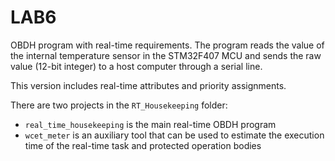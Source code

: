 # LAB6

OBDH program with real-time requirements. The program reads the value of the internal temperature sensor in the STM32F407 MCU and sends the raw value (12-bit integer) to a host computer through a serial line.

This version includes real-time attributes and priority assignments.

There are two projects in the `RT_Housekeeping` folder:

* `real_time_housekeeping` is the main real-time OBDH program
* `wcet_meter` is an auxiliary tool that can be used to estimate the execution time of the real-time task and protected operation bodies

